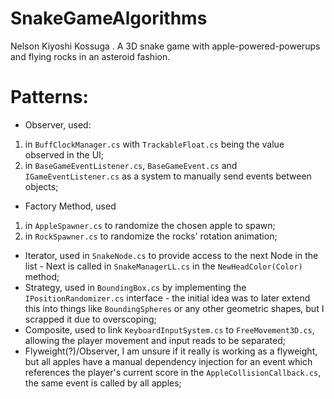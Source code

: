 # SnakeGameAlgorithms
 
Nelson Kiyoshi Kossuga
. A 3D snake game with apple-powered-powerups and flying rocks in an asteroid fashion.

# Patterns:
- Observer, used:
 1. in `BuffClockManager.cs` with `TrackableFloat.cs` being the value observed in the UI;
 2. in `BaseGameEventListener.cs`, `BaseGameEvent.cs` and `IGameEventListener.cs` as a system to manually send events between objects; 
- Factory Method, used
 1. in `AppleSpawner.cs` to randomize the chosen apple to spawn; 
 2. in `RockSpawner.cs` to randomize the rocks' rotation animation;
- Iterator, used in `SnakeNode.cs` to provide access to the next Node in the list - Next is called in `SnakeManagerLL.cs` in the `NewHeadColor(Color)` method;
- Strategy, used in `BoundingBox.cs` by implementing the `IPositionRandomizer.cs` interface - the initial idea was to later extend this into things like `BoundingSpheres` or any other geometric shapes, but I scrapped it due to overscoping;
- Composite, used to link `KeyboardInputSystem.cs` to `FreeMovement3D.cs`, allowing the player movement and input reads to be separated;
- Flyweight(?)/Observer, I am unsure if it really is working as a flyweight, but all apples have a manual dependency injection for an event which references the player's current score in the `AppleCollisionCallback.cs`, the same event is called by all apples;
